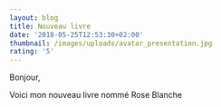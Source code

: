 ```yaml
---
layout: blog
title: Nouveau livre
date: '2018-05-25T12:53:30+02:00'
thumbnail: /images/uploads/avatar_presentation.jpg
rating: '5'
---
```

Bonjour, 



Voici mon nouveau livre nommé Rose Blanche
